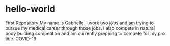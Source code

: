 # hello-world
First Repository
My name is Gabrielle. I work two jobs and am trying to pursue my medical career through those jobs. I also compete in natural body building competition and am currently prepping to compete for my pro title. 
COVID-19
